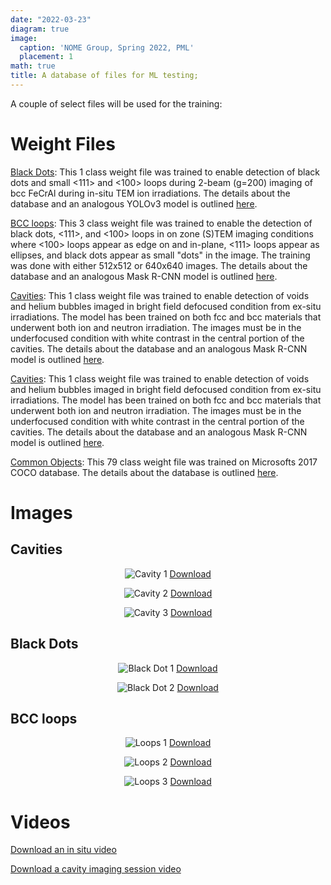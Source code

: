 ```yaml
---
date: "2022-03-23"
diagram: true
image:
  caption: 'NOME Group, Spring 2022, PML'
  placement: 1
math: true
title: A database of files for ML testing;
---
```


A couple of select files will be used for the training:

# Weight Files

<a href="https://www.nomelab.com/files/YOLOv5s_blackdots">Black Dots</a>: This 1 class weight file was trained to enable detection of black dots and small <111> and <100> loops during 2-beam (g=200) imaging of bcc FeCrAl during in-situ TEM ion irradiations. The details about the database and an analogous YOLOv3 model is outlined <a href="https://doi.org/10.1016/j.commatsci.2021.110560">here</a>.

<a href="https://www.nomelab.com/files/YOLOv5s_bccloops">BCC loops</a>: This 3 class weight file was trained to enable the detection of black dots, <111>, and <100> loops in on zone (S)TEM imaging conditions where <100> loops appear as edge on and in-plane, <111> loops appear as ellipses, and black dots appear as small "dots" in the image. The training was done with either 512x512 or 640x640 images. The details about the database and an analogous Mask R-CNN model is outlined <a href="https://doi.org/10.1016/j.xcrp.2022.100876">here</a>.

<a href="https://www.nomelab.com/files/YOLOv5s_blackdots">Cavities</a>: This 1 class weight file was trained to enable detection of voids and helium bubbles imaged in bright field defocused condition from ex-situ irradiations. The model has been trained on both fcc and bcc materials that underwent both ion and neutron irradiation. The images must be in the underfocused condition with white contrast in the central portion of the cavities. The details about the database and an analogous Mask R-CNN model is outlined <a href="https://arxiv.org/abs/2208.01460">here</a>.

<a href="https://www.nomelab.com/files/YOLOv5s_blackdots">Cavities</a>: This 1 class weight file was trained to enable detection of voids and helium bubbles imaged in bright field defocused condition from ex-situ irradiations. The model has been trained on both fcc and bcc materials that underwent both ion and neutron irradiation. The images must be in the underfocused condition with white contrast in the central portion of the cavities. The details about the database and an analogous Mask R-CNN model is outlined <a href="https://arxiv.org/abs/2208.01460">here</a>.

<a href="https://www.nomelab.com/files/defaulty_yolov5s.pt">Common Objects</a>: This 79 class weight file was trained on Microsofts 2017 COCO database. The details about the database is outlined <a href="http://cocodataset.org">here</a>.

# Images

## Cavities

<center>

![Cavity 1](https://www.nomelab.com/files/Cavity1.jpg "Image of cavities in a irradiated material")
<a href="https://www.nomelab.com/files/Cavity1.jpg">Download</a>

![Cavity 2](https://www.nomelab.com/files/Cavity2.jpg "Image of cavities in a irradiated material")
<a href="https://www.nomelab.com/files/Cavity2.jpg">Download</a>

![Cavity 3](https://www.nomelab.com/files/Cavity3.jpg "Image of cavities in a irradiated material")
<a href="https://www.nomelab.com/files/Cavity3.jpg">Download</a>

</center>

## Black Dots

<center>

![Black Dot 1](https://www.nomelab.com/files/18Cr_TEM2beamimage.jpg "Image of black dots in a irradiated material")
<a href="https://www.nomelab.com/files/18Cr_TEM2beamimage.jpg">Download</a>

![Black Dot 2](https://www.nomelab.com/files/BlackDots.jpg "Image of black dots in a irradiated material")
<a href="https://www.nomelab.com/files/BlackDots.jpg">Download</a>

</center>

## BCC loops

<center>

![Loops 1](https://www.nomelab.com/files/FeCrAl1.jpg "Image of loops in a irradiated material")
<a href="https://www.nomelab.com/files/FeCrAl1.jpg">Download</a>

![Loops 2](https://www.nomelab.com/files/FeCrAl2.jpg "Image of loops in a irradiated material")
<a href="https://www.nomelab.com/files/FeCrAl2.jpg">Download</a>

![Loops 3](https://www.nomelab.com/files/FeCrAl3.jpg "Image of loops in a irradiated material")
<a href="https://www.nomelab.com/files/FeCrAl3.jpg">Download</a>

</center>

# Videos


<a href="https://drive.google.com/open?id=16hdVyyrEN3a3Tuqqq5euAEFxkLmTbHz4&authuser=kgfield%40umich.edu&usp=drive_fs">Download an in situ video</a>

<a href="https://drive.google.com/file/d/1-hbfqeLR1LLPTDh4wsfzfk_QR4-F9_y0/view?usp=share_link">Download a cavity imaging session video</a>

